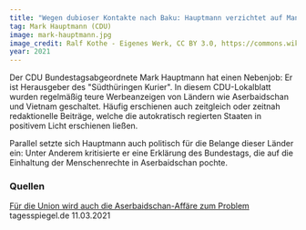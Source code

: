 ```yaml
---
title: "Wegen dubioser Kontakte nach Baku: Hauptmann verzichtet auf Mandat"
tag: Mark Hauptmann (CDU)
image: mark-hauptmann.jpg
image_credit: Ralf Kothe - Eigenes Werk, CC BY 3.0, https://commons.wikimedia.org/w/index.php?curid=25080295
year: 2021
---
```


Der CDU Bundestagsabgeordnete Mark Hauptmann hat einen Nebenjob: Er ist Herausgeber des "Südthüringen Kurier".
In diesem CDU-Lokalblatt wurden regelmäßig teure Werbeanzeigen von Ländern wie Aserbaidschan und Vietnam
geschaltet. Häufig erschienen auch zeitgleich oder zeitnah redaktionelle Beiträge, welche die autokratisch
regierten Staaten in positivem Licht erschienen ließen.

Parallel setzte sich Hauptmann auch politisch für die Belange dieser Länder ein: Unter Anderem kritisierte er
eine Erklärung des Bundestags, die auf die Einhaltung der Menschenrechte in Aserbaidschan pochte.

<!--more-->

### Quellen

[Für die Union wird auch die Aserbaidschan-Affäre zum Problem][tagesspiegel] tagesspiegel.de 11.03.2021  

[tagesspiegel]: https://www.tagesspiegel.de/politik/cdu-abgeordneter-legt-mandat-nieder-fuer-die-union-wird-auch-die-aserbaidschan-affaere-zum-problem/26998148.html
